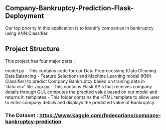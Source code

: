## Company-Bankruptcy-Prediction-Flask-Deployment
Our top priority in this application is to identify companies in bankruptcy using KNN Classifier.

## Project Structure
This project has four major parts :

model.py - This contains code for our Data Preprocessing (Data Cleaning - Data Balancing - Feature Selection) and Machine Learning model (KNN Classifier) to predict Company Bankruptcy based on training data in 'data.csv' file. 
app.py - This contains Flask APIs that receives company details through GUI, computes the precited value based on our model and returns it.
templates - This folder contains the HTML template to allow user to enter company details and displays the predicted value of Bankruptcy.

### The Dataset :  https://www.kaggle.com/fedesoriano/company-bankruptcy-prediction  
